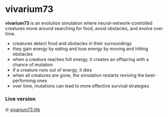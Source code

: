 # vivarium73

**vivarium73** is an evolution simulation where neural-network-controlled creatures move around searching for food, avoid obstacles, and evolve over time.
- creatures detect food and obstacles in their surroundings  
- they gain energy by eating and lose energy by moving and hitting obstacles
- when a creature reaches full energy, it creates an offspring with a chance of mutation  
- if a creature runs out of energy, it dies  
- when all creatures are gone, the simulation restarts reviving the best-performing ones 
- over time, mutations can lead to more effective survival strategies

### Live version
🌐 [vivarium73.life](https://vivarium73.life)